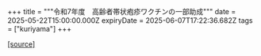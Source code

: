 +++
title = """令和7年度　高齢者帯状疱疹ワクチンの一部助成"""
date = 2025-05-22T15:00:00.000Z
expiryDate = 2025-06-07T17:22:36.682Z
tags = ["kuriyama"]
+++


[[source]](https://www.town.kuriyama.hokkaido.jp/soshiki/38/31823.html)
